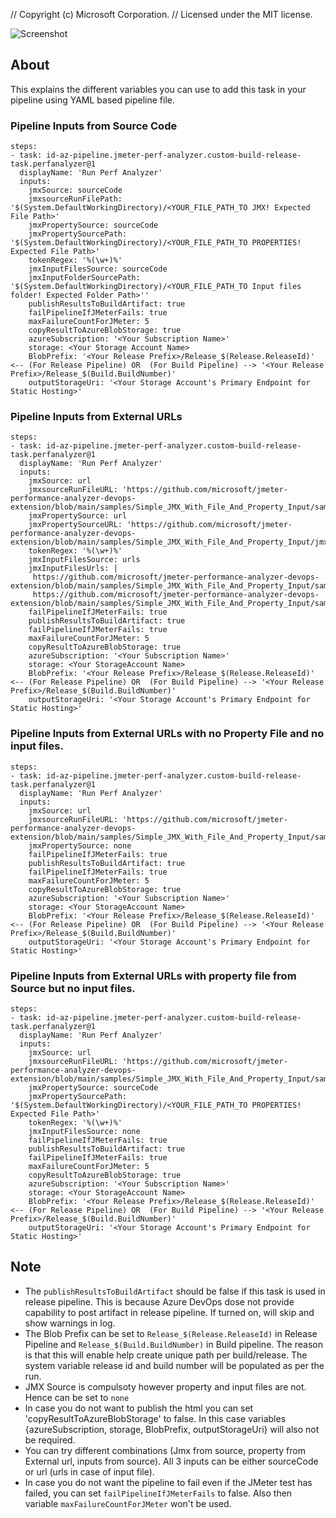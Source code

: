 // Copyright (c) Microsoft Corporation.
// Licensed under the MIT license.

![Screenshot](screenshots/icon.png)

## About
This explains the different variables you can use to add this task in your pipeline using YAML based pipeline file.

### Pipeline Inputs from Source Code

```
steps:
- task: id-az-pipeline.jmeter-perf-analyzer.custom-build-release-task.perfanalyzer@1
  displayName: 'Run Perf Analyzer'
  inputs:
    jmxSource: sourceCode
    jmxsourceRunFilePath: '$(System.DefaultWorkingDirectory)/<YOUR_FILE_PATH_TO JMX! Expected File Path>'
    jmxPropertySource: sourceCode
    jmxPropertySourcePath: '$(System.DefaultWorkingDirectory)/<YOUR_FILE_PATH_TO PROPERTIES! Expected File Path>'
    tokenRegex: '%(\w+)%'
    jmxInputFilesSource: sourceCode
    jmxInputFolderSourcePath: '$(System.DefaultWorkingDirectory)/<YOUR_FILE_PATH_TO Input files folder! Expected Folder Path>''
    publishResultsToBuildArtifact: true
    failPipelineIfJMeterFails: true
    maxFailureCountForJMeter: 5
    copyResultToAzureBlobStorage: true
    azureSubscription: '<Your Subscription Name>'
    storage: <Your Storage Account Name>
    BlobPrefix: '<Your Release Prefix>/Release_$(Release.ReleaseId)' <-- (For Release Pipeline) OR  (For Build Pipeline) --> '<Your Release Prefix>/Release_$(Build.BuildNumber)'
    outputStorageUri: '<Your Storage Account's Primary Endpoint for Static Hosting>'
```

### Pipeline Inputs from External URLs

```
steps:
- task: id-az-pipeline.jmeter-perf-analyzer.custom-build-release-task.perfanalyzer@1
  displayName: 'Run Perf Analyzer'
  inputs:
    jmxSource: url
    jmxsourceRunFileURL: 'https://github.com/microsoft/jmeter-performance-analyzer-devops-extension/blob/main/samples/Simple_JMX_With_File_And_Property_Input/samplejmx.jmx'
    jmxPropertySource: url
    jmxPropertySourceURL: 'https://github.com/microsoft/jmeter-performance-analyzer-devops-extension/blob/main/samples/Simple_JMX_With_File_And_Property_Input/jmx.properties'
    tokenRegex: '%(\w+)%'
    jmxInputFilesSource: urls
    jmxInputFilesUrls: |
     https://github.com/microsoft/jmeter-performance-analyzer-devops-extension/blob/main/samples/Simple_JMX_With_File_And_Property_Input/sampleInputFile.csv,
     https://github.com/microsoft/jmeter-performance-analyzer-devops-extension/blob/main/samples/Simple_JMX_With_File_And_Property_Input/sampleInputFile2.csv
    failPipelineIfJMeterFails: true
    publishResultsToBuildArtifact: true
    failPipelineIfJMeterFails: true
    maxFailureCountForJMeter: 5
    copyResultToAzureBlobStorage: true
    azureSubscription: '<Your Subscription Name>'
    storage: <Your StorageAccount Name>
    BlobPrefix: '<Your Release Prefix>/Release_$(Release.ReleaseId)' <-- (For Release Pipeline) OR  (For Build Pipeline) --> '<Your Release Prefix>/Release_$(Build.BuildNumber)'
    outputStorageUri: '<Your Storage Account's Primary Endpoint for Static Hosting>'
```

### Pipeline Inputs from External URLs with no Property File and no input files.

```
steps:
- task: id-az-pipeline.jmeter-perf-analyzer.custom-build-release-task.perfanalyzer@1
  displayName: 'Run Perf Analyzer'
  inputs:
    jmxSource: url
    jmxsourceRunFileURL: 'https://github.com/microsoft/jmeter-performance-analyzer-devops-extension/blob/main/samples/Simple_JMX_With_File_And_Property_Input/samplejmx.jmx'
    jmxPropertySource: none
    failPipelineIfJMeterFails: true
    publishResultsToBuildArtifact: true
    failPipelineIfJMeterFails: true
    maxFailureCountForJMeter: 5
    copyResultToAzureBlobStorage: true
    azureSubscription: '<Your Subscription Name>'
    storage: <Your StorageAccount Name>
    BlobPrefix: '<Your Release Prefix>/Release_$(Release.ReleaseId)' <-- (For Release Pipeline) OR  (For Build Pipeline) --> '<Your Release Prefix>/Release_$(Build.BuildNumber)'
    outputStorageUri: '<Your Storage Account's Primary Endpoint for Static Hosting>'
```

### Pipeline Inputs from External URLs with property file from Source but no input files.


```
steps:
- task: id-az-pipeline.jmeter-perf-analyzer.custom-build-release-task.perfanalyzer@1
  displayName: 'Run Perf Analyzer'
  inputs:
    jmxSource: url
    jmxsourceRunFileURL: 'https://github.com/microsoft/jmeter-performance-analyzer-devops-extension/blob/main/samples/Simple_JMX_With_File_And_Property_Input/samplejmx.jmx'
    jmxPropertySource: sourceCode
    jmxPropertySourcePath: '$(System.DefaultWorkingDirectory)/<YOUR_FILE_PATH_TO PROPERTIES! Expected File Path>'
    tokenRegex: '%(\w+)%'
    jmxInputFilesSource: none
    failPipelineIfJMeterFails: true
    publishResultsToBuildArtifact: true
    failPipelineIfJMeterFails: true
    maxFailureCountForJMeter: 5
    copyResultToAzureBlobStorage: true
    azureSubscription: '<Your Subscription Name>'
    storage: <Your StorageAccount Name>
    BlobPrefix: '<Your Release Prefix>/Release_$(Release.ReleaseId)' <-- (For Release Pipeline) OR  (For Build Pipeline) --> '<Your Release Prefix>/Release_$(Build.BuildNumber)'
    outputStorageUri: '<Your Storage Account's Primary Endpoint for Static Hosting>'
```


## Note
 - The `publishResultsToBuildArtifact` should be false if this task is used in release pipeline. This is because Azure DevOps dose not provide capability to post artifact in release pipeline. If turned on, will skip and show warnings in log.
 - The Blob Prefix can be set to `Release_$(Release.ReleaseId)` in Release Pipeline and `Release_$(Build.BuildNumber)` in Build pipeline. The reason is that this will enable help create unique path per build/release. The system variable release id and build number will be populated as per the run.
 - JMX Source is compulsoty however property and input files are not. Hence can be set to `none`
 - In case you do not want to publish the html you can set 'copyResultToAzureBlobStorage' to false. In this case variables {azureSubscription, storage, BlobPrefix, outputStorageUri} will also not be required.
 - You can try different combinations (Jmx from source, property from External url, inputs from source). All 3 inputs can be either sourceCode or url (urls in case of input file).
 - In case you do not want the pipeline to fail even if the JMeter test has failed, you can set `failPipelineIfJMeterFails` to false. Also then variable `maxFailureCountForJMeter` won't be used.
